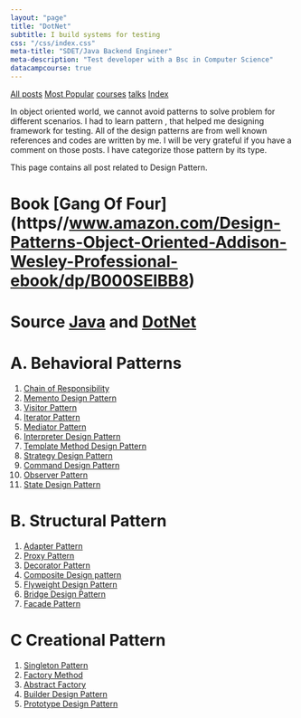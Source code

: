 ```yaml
---
layout: "page"
title: "DotNet"
subtitle: I build systems for testing
css: "/css/index.css"
meta-title: "SDET/Java Backend Engineer"
meta-description: "Test developer with a Bsc in Computer Science"
datacampcourse: true
---
```

<div class="list-filters">
    <a href="/" class="list-filter filter-selected">All posts</a>
    <a href="/popular" class="list-filter">Most Popular</a>
    <a href="/courses" class="list-filter">courses</a>
	<a href="/talks" class="list-filter">talks</a>
    <a href="/tags" class="list-filter">Index</a>
</div>

In object oriented world, we cannot avoid patterns to solve problem for different scenarios. I had to learn pattern , that helped me designing framework for testing. All of the design patterns are from well known references and codes are written by me. I will be very grateful if you have a comment on those posts. I have categorize those pattern by its type.

This page contains all post related to Design Pattern.

# Book [Gang Of Four] (https//www.amazon.com/Design-Patterns-Object-Oriented-Addison-Wesley-Professional-ebook/dp/B000SEIBB8)
# Source [Java](https://github.com/sarkershantonu/blog-projects/tree/master/DesignPatternsJava) and [DotNet](https://github.com/sarkershantonu/blog-projects/tree/master/DesignPatternsDotNet)

# A. Behavioral Patterns 
1. [Chain of Responsibility](http://shantonusarker.blogspot.com/2014/01/chain-of-responsibility-design-pattern-simplified.html) 
2. [Memento Design Pattern](http://shantonusarker.blogspot.com/2014/02/memento-design-pattern-simplified.html)
3. [Visitor Pattern](http://shantonusarker.blogspot.com/2014/02/visitor-design-pattern-simplified.html) 
4. [Iterator Pattern](http://shantonusarker.blogspot.com/2014/02/iterator-design-pattern-simplified.html)   
5. [Mediator Pattern](http://shantonusarker.blogspot.com/2014/02/mediator-design-pattern-simplified.html)  
6. [Interpreter Design Pattern](http://shantonusarker.blogspot.com/2014/02/interpreter-design-pattern-simplified.html)  
7. [Template Method Design Pattern](http://shantonusarker.blogspot.com/2014/02/template-method-design-pattern-simplified.html)
8. [Strategy Design Pattern](http://shantonusarker.blogspot.com/2014/02/strategy-design-pattern-simplified.html) 
9. [Command Design Pattern](http://shantonusarker.blogspot.com/2014/02/command-design-pattern-simplified.html)   
10. [Observer Pattern](http://shantonusarker.blogspot.com/2014/01/observer-design-pattern-simplified.html)
11. [State Design Pattern](http://shantonusarker.blogspot.com/2014/03/state-design-pattern-simplified.html)

# B. Structural Pattern 
1. [Adapter Pattern](http://shantonusarker.blogspot.com/2014/02/adapter-design-pattern-simplified.html)
2. [Proxy Pattern ](http://shantonusarker.blogspot.com/2014/02/proxy-design-pattern-simplified.html)
3. [Decorator Pattern](http://shantonusarker.blogspot.com/2014/02/composite-design-pattern-simplified.html)
4. [Composite Design pattern](http://shantonusarker.blogspot.com/2014/02/composite-design-pattern-simplified.html) 
5. [Flyweight Design Pattern](http://shantonusarker.blogspot.com/2014/02/flyweight-design-pattern-simplified.html)
6. [Bridge Design Pattern](http://shantonusarker.blogspot.com/2014/02/bridge-design-sattern-simplified.html)
7. [Facade Pattern](http://shantonusarker.blogspot.com/2014/02/facade-design-pattern-simplified.html)


# C Creational Pattern 
1. [Singleton Pattern](http://shantonusarker.blogspot.com/2014/01/Singleton-Design-pattern-simplified.html)
2. [Factory Method](http://shantonusarker.blogspot.com/2014/02/factory-method-design-pattern-simplified.html)
3. [Abstract Factory](http://shantonusarker.blogspot.com/2014/02/abstract-factory-design-pattern-simplified.html)
4. [Builder Design Pattern](http://shantonusarker.blogspot.com/2014/02/builder-design-pattern-simplified.html)  
5. [Prototype Design Pattern](http://shantonusarker.blogspot.com/2014/02/prototype-design-pattern-simplified.html) 